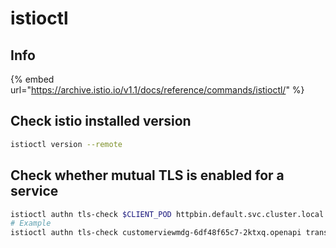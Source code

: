 # istioctl

## Info 

{% embed url="https://archive.istio.io/v1.1/docs/reference/commands/istioctl/" %}

## Check istio installed version

```bash
istioctl version --remote
```

## Check whether mutual TLS is enabled for a service

```bash
istioctl authn tls-check $CLIENT_POD httpbin.default.svc.cluster.local
# Example
istioctl authn tls-check customerviewmdg-6df48f65c7-2ktxq.openapi translator-srv.openapi.svc.cluster.local
```




